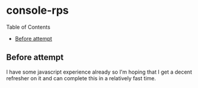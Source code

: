 # console-rps

Table of Contents

- [Before attempt](#before-attempt)

## Before attempt

I have some javascript experience already so I'm hoping that I get a decent refresher on it and can complete this in a relatively fast time.
